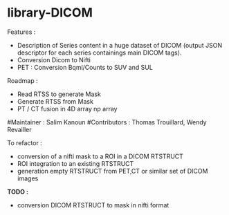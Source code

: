 # library-DICOM

Features : 
- Description of Series content in a huge dataset of DICOM (output JSON descriptor for each series containings main DICOM tags).
- Conversion Dicom to Nifti
- PET : Conversion Bqml/Counts to SUV and SUL

Roadmap : 
- Read RTSS to generate Mask
- Generate RTSS from Mask
- PT / CT fusion in 4D array np array

#Maintainer  : Salim Kanoun
#Contributors : Thomas Trouillard, Wendy Revailler



To refactor : 
- conversion of a nifti mask to a ROI in a DICOM RTSTRUCT
- ROI integration to an existing RTSTRUCT
- generation empty RTSTRUCT from PET,CT or similar set of DICOM images

**TODO :** 
- conversion DICOM RTSTRUCT to mask in nifti format
